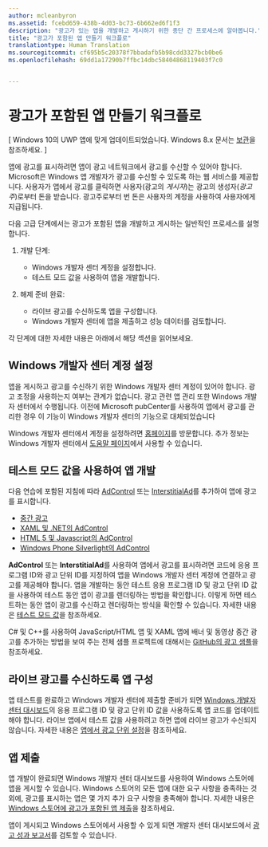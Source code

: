```yaml
---
author: mcleanbyron
ms.assetid: fcebd659-438b-4d03-bc73-6b662ed6f1f3
description: "광고가 있는 앱을 개발하고 게시하기 위한 종단 간 프로세스에 알아봅니다."
title: "광고가 포함된 앱 만들기 워크플로"
translationtype: Human Translation
ms.sourcegitcommit: cf695b5c20378f7bbadafb5b98cdd3327bcb0be6
ms.openlocfilehash: 69dd1a17290b7ffbc14dbc58404868119403f7c0


---
```


# 광고가 포함된 앱 만들기 워크플로


\[ Windows 10의 UWP 앱에 맞게 업데이트되었습니다. Windows 8.x 문서는 [보관](http://go.microsoft.com/fwlink/p/?linkid=619132)을 참조하세요. \]

앱에 광고를 표시하려면 앱이 광고 네트워크에서 광고를 수신할 수 있어야 합니다. Microsoft은 Windows 앱 개발자가 광고를 수신할 수 있도록 하는 웹 서비스를 제공합니다. 사용자가 앱에서 광고를 클릭하면 사용자(광고의 *게시자*)는 광고의 생성자(*광고주*)로부터 돈을 받습니다. 광고주로부터 번 돈은 사용자의 계정을 사용하여 사용자에게 지급됩니다.

다음 고급 단계에서는 광고가 포함된 앱을 개발하고 게시하는 일반적인 프로세스를 설명합니다.

1.  개발 단계:

    * Windows 개발자 센터 계정을 설정합니다.
    * 테스트 모드 값을 사용하여 앱을 개발합니다.

2.  해제 준비 완료:

    * 라이브 광고를 수신하도록 앱을 구성합니다.
    * Windows 개발자 센터에 앱을 제출하고 성능 데이터를 검토합니다.

각 단계에 대한 자세한 내용은 아래에서 해당 섹션을 읽어보세요.

## Windows 개발자 센터 계정 설정

앱을 게시하고 광고를 수신하기 위한 Windows 개발자 센터 계정이 있어야 합니다. 광고 조정을 사용하는지 여부는 관계가 없습니다. 광고 관련 앱 관리 또한 Windows 개발자 센터에서 수행됩니다. 이전에 Microsoft pubCenter를 사용하여 앱에서 광고를 관리한 경우 이 기능이 Windows 개발자 센터의 기능으로 대체되었습니다 

Windows 개발자 센터에서 계정을 설정하려면 [홈페이지](https://dev.windows.com/windows-apps)를 방문합니다. 추가 정보는 Windows 개발자 센터에서 [도움말 페이지](https://dev.windows.com/develop)에서 사용할 수 있습니다.

## 테스트 모드 값을 사용하여 앱 개발

다음 연습에 포함된 지침에 따라 [AdControl](https://msdn.microsoft.com/library/windows/apps/microsoft.advertising.winrt.ui.adcontrol.aspx) 또는 [InterstitialAd](https://msdn.microsoft.com/library/windows/apps/microsoft.advertising.winrt.ui.interstitialad.aspx)를 추가하여 앱에 광고를 표시합니다.

-   [중간 광고](interstitial-ads.md)
-   [XAML 및 .NET의 AdControl](adcontrol-in-xaml-and--net.md)
-   [HTML 5 및 Javascript의 AdControl](adcontrol-in-html-5-and-javascript.md)
-   [Windows Phone Silverlight의 AdControl](adcontrol-in-windows-phone-silverlight.md)

**AdControl** 또는 **InterstitialAd**를 사용하여 앱에서 광고를 표시하려면 코드에 응용 프로그램 ID와 광고 단위 ID를 지정하여 앱을 Windows 개발자 센터 계정에 연결하고 광고를 제공해야 합니다. 앱을 개발하는 동안 테스트 응용 프로그램 ID 및 광고 단위 ID 값을 사용하여 테스트 동안 앱이 광고를 렌더링하는 방법을 확인합니다. 이렇게 하면 테스트하는 동안 앱이 광고를 수신하고 렌더링하는 방식을 확인할 수 있습니다. 자세한 내용은 [테스트 모드 값](test-mode-values.md)을 참조하세요.

C# 및 C++를 사용하여 JavaScript/HTML 앱 및 XAML 앱에 배너 및 동영상 중간 광고를 추가하는 방법을 보여 주는 전체 샘플 프로젝트에 대해서는 [GitHub의 광고 샘플](http://aka.ms/githubads)을 참조하세요.

## 라이브 광고를 수신하도록 앱 구성

앱 테스트를 완료하고 Windows 개발자 센터에 제출할 준비가 되면 [Windows 개발자 센터 대시보드](https://msdn.microsoft.com/library/windows/apps/mt170658.aspx)의 응용 프로그램 ID 및 광고 단위 ID 값을 사용하도록 앱 코드를 업데이트해야 합니다. 라이브 앱에서 테스트 값을 사용하려고 하면 앱에 라이브 광고가 수신되지 않습니다. 자세한 내용은 [앱에서 광고 단위 설정](set-up-ad-units-in-your-app.md)을 참조하세요.

## 앱 제출

앱 개발이 완료되면 Windows 개발자 센터 대시보드를 사용하여 Windows 스토어에 앱을 게시할 수 있습니다. Windows 스토어의 모든 앱에 대한 요구 사항을 충족하는 것 외에, 광고를 표시하는 앱은 몇 가지 추가 요구 사항을 충족해야 합니다. 자세한 내용은 [Windows 스토어에 광고가 포함된 앱 제출](submit-an-app-with-ads-to-the-windows-store.md)을 참조하세요.

앱이 게시되고 Windows 스토어에서 사용할 수 있게 되면 개발자 센터 대시보드에서 [광고 성과 보고서](../publish/advertising-performance-report.md)를 검토할 수 있습니다.

 

 



<!--HONumber=Jun16_HO4-->


